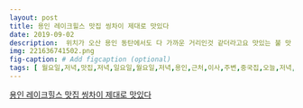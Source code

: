```yaml
---
layout: post
title: 용인 레이크힐스 맛집 씽차이 제대로 맛있다
date: 2019-09-02
description:  위치가 오산 용인 동탄에서도 다 가까운 거리인것 같더라고요 맛있는 불 맛 제대로 된 중식집을 찾으신다면 씽차이 추천합니다 용인에 씽차이가 여럿있는데요 용인시 처인구 이동읍 이곳이 바로 
img: 221636741502.png
fig-caption: # Add figcaption (optional)
tags: [ 월요일,저녁,맛집,저녁,일요일,월요일,저녁,용인,근처,이사,주변,중국집,오늘,저녁,차리기,배달,음식,중식,먹기,신랑,퇴근,주변,맛집,중국요리,중식,저희,부부,메뉴,오늘,용인,레이크힐스,맛집,신랑,퇴근,용인,용인,레이크힐스,근처,맛집,소문,도착,요즘,맛집,요리,경력,방장,사장,시더,고요,맛집,주변,소문,모양,입구,면장,칼판,스탭,사진,요리,자신감,전문,느낌,용인,화성,곳곳,중식,입구,포스,역시,오늘,아침,뉴스,타임,소개,맛집,선정,액자,오늘,정말,중식,보통,짬뽕,짜장면,신랑,볶음밥,짜장면,기본,다른,음식,모두,오늘,자리,잡고,메뉴,자리,잡고,매장,저희,구석,자리,회식,해도,매장,별도,살짝,가족,끼리,모임,장소,모임,장소,용인,레이크힐스,맛집,이유,레이스,힐스,운동,모임,생각,메뉴,저희,식사,주문,코스,요리,수도,이용,코스,요리,모임,다른,메뉴,가격,한번,계절,따라서,여러,가지,짬뽕,요리,코스,요리,보이,짬뽕,맛집,생각,절기,제일,부추,굴짬뽕,특짬뽕,삼선,우동,매콤,짬뽕,국물,해물,가득,우동,면류,여러,가지,요리,정말,냉채,탕류,해삼,전복,새우,재료,따라서,여러,가지,메뉴,요리,탕수육,종류,찹쌀,탕수육,사천,탕수육,탕수육,오향,삼겹살,여러,가지,탕수육,처음,사실,탕수육,방법,따라서,소스,따라서,개인,취향,요즘,부쩍,식욕,음식,게다가,평가,이의,경우,요즘,부쩍,요리,중식,오늘,선뜻,차이,걱정,면류,볶음밥,하나,기본,양파,단무지,춘장,각기,그릇,사이,신랑,사이,정말,꼬치,사이,이상,사이,보이지,저희,저녁,시간,사람,부쩍,시간,사람,모양,웨이팅,오전,오후,손님,기본,셀프,이용,안내,제대로,맛집,메뉴,간짜장,볶음밥,삼선,우동,특짬뽕,볶음밥,신랑,무척,하나,다른,국수,국수,소스,간짜장,보아,그릇,정말,일단,특짬뽕,해산물,신랑,해산물,먹기,해산물,요리,중식,해산물,짬뽕,미더덕,제대로,해산물,무엇,해산물,재료,사용,가면,해산물,비릿,재료,흐믈,린다,거나,홍합,쪼글,짬뽕,여럿,선선,재료,금세,수가,해산물,하나,하나,재료,국물,어서,런가,국물,정말,진국,전복,등장,신랑,양보,삼선짬뽕,여럿,여러,가지,종류,해산물,전복,정말,고급,짬뽕,정말,여러,가지,해물,아래쪽,국물,야채,해물,고루,고루,흡입,짬뽕,무척,짬뽕,국물,평가,신랑,짬뽕,정말,불의,무엇,아주,평가,사실,짬뽕,느낌,집들이,더러,차이,특짬뽕,정말,국물,계속,퍼먹,경우,신랑,특짬뽕,느낌,전혀,나니,정도,정말,용인,레이크힐스,맛집,인정,짬뽕,볶음밥,사실,신랑,오늘,밥류,모양,볶음밥,매콤,볶음밥,주문,여러,가지,야채,듬뿍,계란,새우,역시,아빠,숟가락,정도,흡입,볶음밥,나오니,국물,보통,짬뽕,국물,보통,국물,짬뽕,다른,국물,이름,여러,가지,해산물,야채,국물,정말,기억,아주,황태,느낌,여하튼,밥류,나오니,다른,하나,느낌,다음,풀기,느낌,어이쿠,지금,우리,자기,메뉴인,간짜장,소스,볶음밥,볶음밥,짜장,소스,퍼먹는,모습,랍니,간짜장,일반,짜장,소스,사실,중식,가면,양파,식감,일반,짜장면,주로,양파,간짜장,매번,간짜장,메뉴판,짬뽕,변경,마는,오늘,삼선,간짜장,간짜장,소스,소스,면발,수타면,이지,두께,제대로,식감,아주,쫄깃해,중국,전통,중식,정말,소스,적당,간짜장,소스,소스,부어,양파,오징어,새우,해산물,짜장,삼선,간짜장,짜장,정말,엄지,마구,흡입,자기,짜장면,제일,국물,일품,삼선,우동,사실,짬뽕,신랑,짬뽕,먹기,삼선,우동,짬뽕,삼선,우동,정말,울면,중식,우동,일반,우동,면도,간장,소스,일본,우동,중식,우동,다른,아시,중식,일반,수타면,야채,해물,듬뿍,육수,이용,칼국수,밀가루,듬뿍,라면,텁텁하,해물,국물,바로,중식,우동,이지,중식,우동,차이,삼선,우동,낙지,마리,쫄깃,쫄깃했던,낙지,기분,정말,오늘,용인,레이크힐스,맛집,제대로,해물,포식,면류,해물,가득,느낌,크기,낙지,먹기,시작,해물,짬뽕,우동,유형,해산물,먼저,해산물,음미,요즘,유튜브,유형,인기,던데,유형,가요,일단,아래쪽,국물,해물,해산물,먼저,야채,해산물,차이,우동,야채,죽순,쫄깃,죽순,느낌,면도,안남,기도,지금,사실,사실,짜장면,일반,간짜장,해산물,삼선,쫄깃,짜장,해산물,조화,짜장면,보고,우동,오케이,외치,우동,이집,정말,맛집,면서,인정,하드,고요,요즘,면류,일부러,아무,삼선,간짜장,그릇,그릇,뚝딱,시크,여기,맛집,도착,사람,평일,그것,월요일,저녁,사람,주변,정말,소문,계속,손님,나오니,바람,국물,요리,짬뽕,신랑,기분,어쩌면,오늘,월요일,저녁,매일,바람,불면,절기,면도,부추,굴짬뽕,그때,언제,달달,굴짬뽕,개시,신랑,다음,굴짬뽕,리하나,고량주,오키,운전,때문,바로,차이,참으로,위치,오산,용인,거리,제대로,중식,차이,추천,차이,경기도,용인시,처인구,동읍,명가,용인,차이,여럿,용인시,처인구,동읍,바로 ]
---
```

[용인 레이크힐스 맛집 씽차이 제대로 맛있다](https://blog.naver.com/followgun?Redirect=Log&logNo=221636741502)